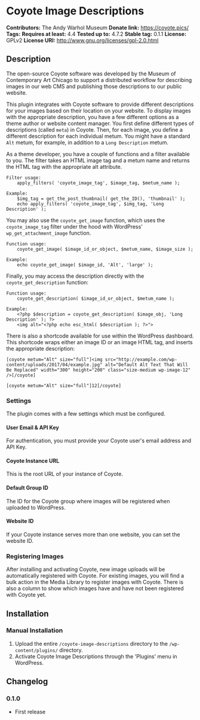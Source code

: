 # Coyote Image Descriptions #
**Contributors:**      The Andy Warhol Museum
**Donate link:**       https://coyote.pics/
**Tags:**
**Requires at least:** 4.4
**Tested up to:**      4.7.2
**Stable tag:**        0.1.1
**License:**           GPLv2
**License URI:**       http://www.gnu.org/licenses/gpl-2.0.html

## Description ##

The open-source Coyote software was developed by the Museum of Contemporary Art Chicago to support a distributed workflow for describing images in our web CMS and publishing those descriptions to our public website.

This plugin integrates with Coyote software to provide different descriptions for your images based on their location on your website. To display images with the appropriate description, you have a few different options as a theme author or website content manager. You first define different types of descriptions (called `meta`) in Coyote. Then, for each image, you define a different description for each individual metum. You might have a standard `Alt` metum, for example, in addition to a `Long Description` metum.

As a theme developer, you have a couple of functions and a filter available to you. The filter takes an HTML image tag and a metum name and returns the HTML tag with the appropriate alt attribute.

    Filter usage:
        apply_filters( 'coyote_image_tag', $image_tag, $metum_name );

    Example:
        $img_tag = get_the_post_thumbnail( get_the_ID(), 'thumbnail' );
        echo apply_filters( 'coyote_image_tag', $img_tag, 'Long Description' );

You may also use the `coyote_get_image` function, which uses the `coyote_image_tag` filter under the hood with WordPress' `wp_get_attachment_image` function.

    Function usage:
        coyote_get_image( $image_id_or_object, $metum_name, $image_size );

    Example:
        echo coyote_get_image( $image_id, 'Alt', 'large' );

Finally, you may access the description directly with the `coyote_get_description` function:

    Function usage:
        coyote_get_description( $image_id_or_object, $metum_name );

    Example:
        <?php $description = coyote_get_description( $image_obj, 'Long Description' ); ?>
        <img alt="<?php echo esc_html( $description ); ?>">

There is also a shortcode available for use within the WordPress dashboard. This shortcode wraps either an image ID or an image HTML tag, and inserts the appropriate description:

    [coyote metum="Alt" size="full"]<img src="http://example.com/wp-content/uploads/2017/04/example.jpg" alt="Default Alt Text That Will Be Replaced" width="300" height="200" class="size-medium wp-image-12" />[/coyote]

    [coyote metum="Alt" size="full"]12[/coyote]

### Settings ###

The plugin comes with a few settings which must be configured.

#### User Email & API Key ####
For authentication, you must provide your Coyote user's email address and API Key.

#### Coyote Instance URL ####
This is the root URL of your instance of Coyote.

#### Default Group ID ####
The ID for the Coyote group where images will be registered when uploaded to WordPress.

#### Website ID ####
If your Coyote instance serves more than one website, you can set the website ID.

### Registering Images ###
After installing and activating Coyote, new image uploads will be automatically registered with Coyote. For existing images, you will find a bulk action in the Media Library to register images with Coyote. There is also a column to show which images have and have not been registered with Coyote yet.

## Installation ##

### Manual Installation ###

1. Upload the entire `/coyote-image-descriptions` directory to the `/wp-content/plugins/` directory.
2. Activate Coyote Image Descriptions through the 'Plugins' menu in WordPress.

## Changelog ##

### 0.1.0 ###
* First release
